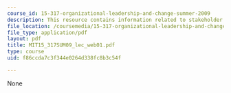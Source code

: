 ```yaml
---
course_id: 15-317-organizational-leadership-and-change-summer-2009
description: This resource contains information related to stakeholder analysis.
file_location: /coursemedia/15-317-organizational-leadership-and-change-summer-2009/f86ccda7c3f344e0264d338fc8b3c54f_MIT15_317SUM09_lec_web01.pdf
file_type: application/pdf
layout: pdf
title: MIT15_317SUM09_lec_web01.pdf
type: course
uid: f86ccda7c3f344e0264d338fc8b3c54f

---
```

None